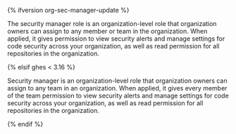 {% ifversion org-sec-manager-update %}

The security manager role is an organization-level role that organization owners can assign to any member or team in the organization. When applied, it gives permission to view security alerts and manage settings for code security across your organization, as well as read permission for all repositories in the organization.

{% elsif ghes < 3.16 %}

Security manager is an organization-level role that organization owners can assign to any team in an organization. When applied, it gives every member of the team permission to view security alerts and manage settings for code security across your organization, as well as read permission for all repositories in the organization.

{% endif %}
